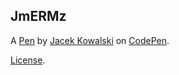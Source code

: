 JmERMz
------


A [Pen](https://codepen.io/eviath/pen/JmERMz) by [Jacek Kowalski](https://codepen.io/eviath) on [CodePen](https://codepen.io).

[License](https://codepen.io/eviath/pen/JmERMz/license).